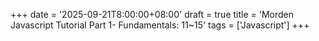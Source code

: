 +++
date = '2025-09-21T8:00:00+08:00'
draft = true
title = 'Morden Javascript Tutorial Part 1- Fundamentals: 11~15'
tags = ['Javascript']
+++

